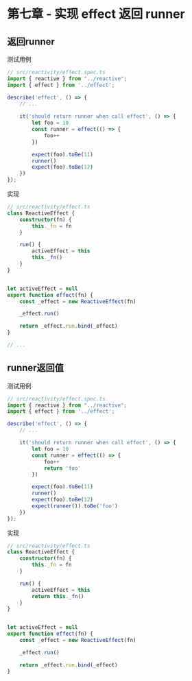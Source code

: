 <!--
 * @Author: Reiner
 * @Date: 2022-05-29 09:50:41
 * @LastEditors: Do not edit
 * @LastEditTime: 2022-05-29 10:29:14
 * @FilePath: \reiner-blog\docs\pages\posts\mini-vue_7.md
 * @Description: 第七章 - 实现 effect 返回 runner
-->
# 第七章 - 实现 effect 返回 runner

## 返回runner

测试用例

```typescript {8-17}
// src/reactivity/effect.spec.ts
import { reactive } from "../reactive";
import { effect } from '../effect';

describe('effect', () => {
    // ...
    
    it('should return runner when call effect', () => {
        let foo = 10
        const runner = effect(() => {
            foo++
        })

        expect(foo).toBe(11)
        runner()
        expect(foo).toBe(12)
    })
});
```

实现

```typescript {20}
// src/reactivity/effect.ts
class ReactiveEffect {
    constructor(fn) {
        this._fn = fn
    }

    run() {
        activeEffect = this
        this._fn()
    }
}


let activeEffect = null
export function effect(fn) {
    const _effect = new ReactiveEffect(fn)

    _effect.run()

    return _effect.run.bind(_effect)
}

// ...
```

## runner返回值

测试用例

```typescript {12,18}
// src/reactivity/effect.spec.ts
import { reactive } from "../reactive";
import { effect } from '../effect';

describe('effect', () => {
    // ...

    it('should return runner when call effect', () => {
        let foo = 10
        const runner = effect(() => {
            foo++
            return 'foo'
        })

        expect(foo).toBe(11)
        runner()
        expect(foo).toBe(12)
        expect(runner()).toBe('foo')
    })
});
```

实现

```typescript {9}
// src/reactivity/effect.ts
class ReactiveEffect {
    constructor(fn) {
        this._fn = fn
    }

    run() {
        activeEffect = this
        return this._fn()
    }
}


let activeEffect = null
export function effect(fn) {
    const _effect = new ReactiveEffect(fn)

    _effect.run()

    return _effect.run.bind(_effect)
}
```
